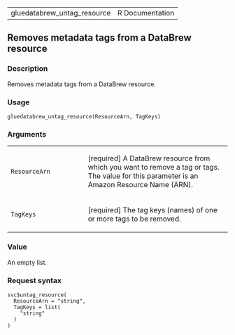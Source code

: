 <table style="width: 100%;">
<tbody>
<tr class="odd">
<td>gluedatabrew_untag_resource</td>
<td style="text-align: right;">R Documentation</td>
</tr>
</tbody>
</table>

## Removes metadata tags from a DataBrew resource

### Description

Removes metadata tags from a DataBrew resource.

### Usage

    gluedatabrew_untag_resource(ResourceArn, TagKeys)

### Arguments

<table>
<colgroup>
<col style="width: 35%" />
<col style="width: 65%" />
</colgroup>
<tbody>
<tr class="odd">
<td><code
id="gluedatabrew_untag_resource_:_ResourceArn">ResourceArn</code></td>
<td><p>[required] A DataBrew resource from which you want to remove a
tag or tags. The value for this parameter is an Amazon Resource Name
(ARN).</p></td>
</tr>
<tr class="even">
<td><code id="gluedatabrew_untag_resource_:_TagKeys">TagKeys</code></td>
<td><p>[required] The tag keys (names) of one or more tags to be
removed.</p></td>
</tr>
</tbody>
</table>

### Value

An empty list.

### Request syntax

    svc$untag_resource(
      ResourceArn = "string",
      TagKeys = list(
        "string"
      )
    )
